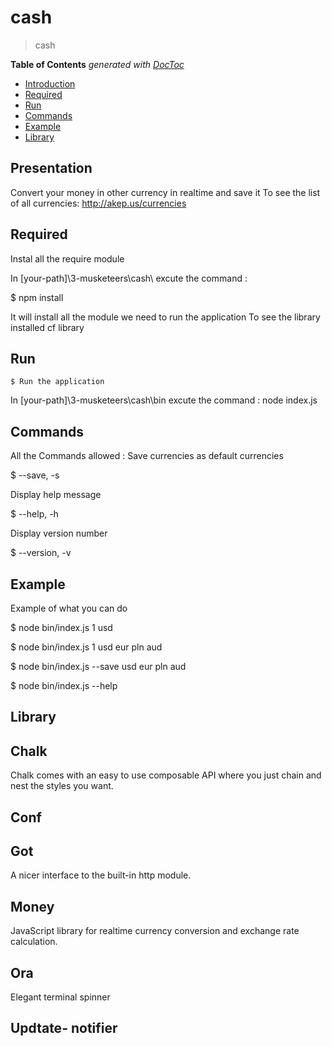 # cash

> cash 

**Table of Contents**  *generated with [DocToc](https://github.com/thlorenz/doctoc)*

- [Introduction](#presentation)
- [Required](#required)
- [Run](#run)
- [Commands](#commands)
- [Example ](#example)
- [Library](#library)

## Presentation 

 Convert your money in other currency in realtime and save it 
 To see the list of all currencies: http://akep.us/currencies

## Required

Instal all the require module  

In [your-path]\3-musketeers\cash\ excute the command  : 
   
   $ npm install 

It will install all the module we need to run the application 
To see the library installed cf library 

## Run 
    
    $ Run the application  

In [your-path]\3-musketeers\cash\bin excute the command  : 
node index.js 

## Commands

All the Commands allowed :
Save currencies as default currencies

$ --save,  -s  

Display help message

$ --help,  -h   

Display version number

$ --version,  -v     

## Example 

Example of what you can do 

 $ node bin/index.js 1 usd

 $ node bin/index.js 1 usd eur pln aud

 $ node bin/index.js --save usd eur pln aud

 $ node bin/index.js --help
 
 
 ## Library 
 

 
 ## Chalk 
 Chalk comes with an easy to use composable API where you just chain and nest the styles you want.
 
 ## Conf 
 
 ## Got 
 A nicer interface to the built-in http module.
 
 ## Money 
  JavaScript library for realtime currency conversion and exchange rate calculation.
  
 ## Ora 
  Elegant terminal spinner
  
 ## Updtate- notifier 
  
